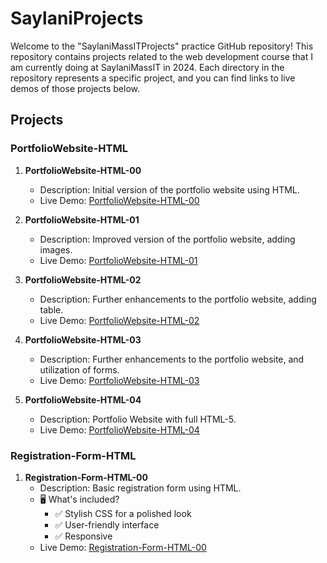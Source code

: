 # SaylaniProjects

Welcome to the "SaylaniMassITProjects" practice GitHub repository! This repository contains projects related to the web development course that I am currently doing at SaylaniMassIT in 2024. Each directory in the repository represents a specific project, and you can find links to live demos of those projects below.

## Projects

### PortfolioWebsite-HTML
1. **PortfolioWebsite-HTML-00**
   - Description: Initial version of the portfolio website using HTML.
   - Live Demo: [PortfolioWebsite-HTML-00](https://codebyfaisal.github.io/SaylaniProjects.github.io/PortfolioWebsite-HTML-00/)

2. **PortfolioWebsite-HTML-01**
   - Description: Improved version of the portfolio website, adding images.
   - Live Demo: [PortfolioWebsite-HTML-01](https://codebyfaisal.github.io/SaylaniProjects.github.io/PortfolioWebsite-HTML-01/)

3. **PortfolioWebsite-HTML-02**
   - Description: Further enhancements to the portfolio website, adding table.
   - Live Demo: [PortfolioWebsite-HTML-02](https://codebyfaisal.github.io/SaylaniProjects.github.io/PortfolioWebsite-HTML-02/)

4. **PortfolioWebsite-HTML-03**
   - Description: Further enhancements to the portfolio website, and utilization of forms.
   - Live Demo: [PortfolioWebsite-HTML-03](https://codebyfaisal.github.io/SaylaniProjects.github.io/PortfolioWebsite-HTML-03/)

5. **PortfolioWebsite-HTML-04**
   - Description: Portfolio Website with full HTML-5.
   - Live Demo: [PortfolioWebsite-HTML-04](https://codebyfaisal.github.io/SaylaniProjects.github.io/PortfolioWebsite-HTML-04/)

### Registration-Form-HTML
1. **Registration-Form-HTML-00**
   - Description: Basic registration form using HTML.
   - 🖥️ What's included?
        - ✅ Stylish CSS for a polished look
        - ✅ User-friendly interface
        - ✅ Responsive
   - Live Demo: [Registration-Form-HTML-00](https://codebyfaisal.github.io/SaylaniProjects.github.io/Registration-Form-HTML-00/)
